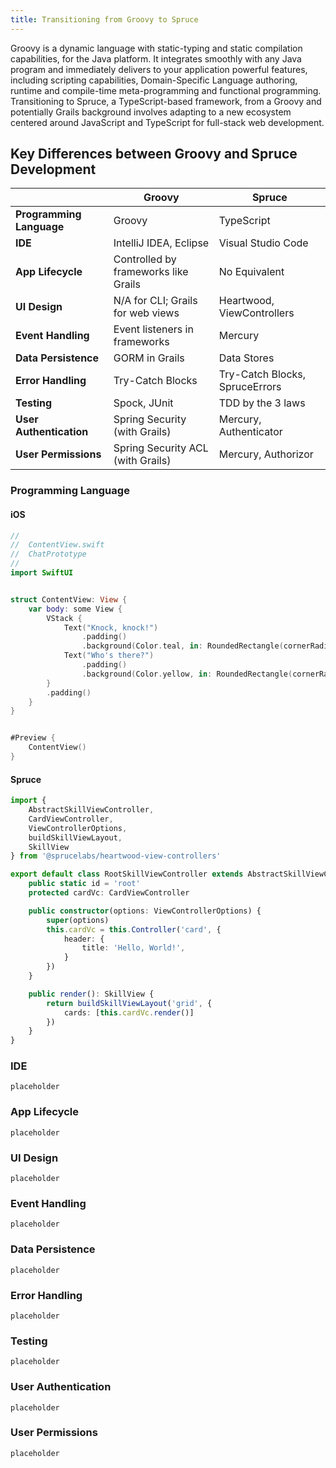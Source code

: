 ```yaml
---
title: Transitioning from Groovy to Spruce
---
```


Groovy is a dynamic language with static-typing and static compilation capabilities, for the Java platform. It integrates smoothly with any Java program and immediately delivers to your application powerful features, including scripting capabilities, Domain-Specific Language authoring, runtime and compile-time meta-programming and functional programming. Transitioning to Spruce, a TypeScript-based framework, from a Groovy and potentially Grails background involves adapting to a new ecosystem centered around JavaScript and TypeScript for full-stack web development.

## Key Differences between Groovy and Spruce Development

|     | Groovy                   | Spruce                   |
|-----------------------|--------------------------|--------------------------|
| **Programming Language** | Groovy                  | TypeScript               |
| **IDE**                 | IntelliJ IDEA, Eclipse  | Visual Studio Code       |
| **App Lifecycle**       | Controlled by frameworks like Grails | No Equivalent            |
| **UI Design**           | N/A for CLI; Grails for web views | Heartwood, ViewControllers |
| **Event Handling**      | Event listeners in frameworks | Mercury                  |
| **Data Persistence**    | GORM in Grails          | Data Stores              |
| **Error Handling**      | Try-Catch Blocks        | Try-Catch Blocks, SpruceErrors |
| **Testing**             | Spock, JUnit            | TDD by the 3 laws        |
| **User Authentication** | Spring Security (with Grails) | Mercury, Authenticator   |
| **User Permissions**    | Spring Security ACL (with Grails) | Mercury, Authorizor      |


### Programming Language

#### iOS

```swift
//
//  ContentView.swift
//  ChatPrototype
//
import SwiftUI


struct ContentView: View {
    var body: some View {
        VStack {
            Text("Knock, knock!")
                .padding()
                .background(Color.teal, in: RoundedRectangle(cornerRadius: 8))
            Text("Who's there?")
                .padding()
                .background(Color.yellow, in: RoundedRectangle(cornerRadius: 8))
        }
        .padding()
    }
}


#Preview {
    ContentView()
}
```
#### Spruce

```typescript
import {
	AbstractSkillViewController,
	CardViewController,
	ViewControllerOptions,
	buildSkillViewLayout,
	SkillView
} from '@sprucelabs/heartwood-view-controllers'

export default class RootSkillViewController extends AbstractSkillViewController {
	public static id = 'root'
	protected cardVc: CardViewController

	public constructor(options: ViewControllerOptions) {
		super(options)
		this.cardVc = this.Controller('card', {
			header: {
				title: 'Hello, World!',
			}
		})
	}

	public render(): SkillView {
		return buildSkillViewLayout('grid', {
			cards: [this.cardVc.render()]
		})
	}
}

```

### IDE 

```
placeholder

```

### App Lifecycle

```
placeholder

```

### UI Design

```
placeholder

```

### Event Handling

```
placeholder

```

### Data Persistence

```
placeholder

```

### Error Handling

```
placeholder

```

### Testing             

```
placeholder

```

### User Authentication

```
placeholder

```

### User Permissions

```
placeholder

```